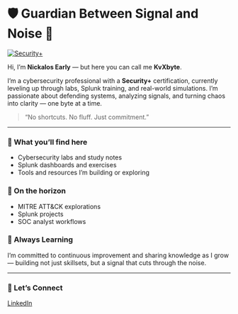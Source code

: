 # 🛡️ Guardian Between Signal and Noise 👋

[![Security+](https://images.credly.com/size/110x110/images/6848b8f0-857c-4c37-8f6f-916b558b0d41/comptia-security-ce-certification.png)](https://www.credly.com/badges/9ac972b8-4d75-41ec-b411-86fb826c3dc4/public_url)

Hi, I’m **Nickalos Early** — but here you can call me **KvXbyte**.

I’m a cybersecurity professional with a **Security+** certification, currently leveling up through labs, Splunk training, and real-world simulations. I’m passionate about defending systems, analyzing signals, and turning chaos into clarity — one byte at a time.

> “No shortcuts. No fluff. Just commitment.”

---

### 📝 What you’ll find here
- Cybersecurity labs and study notes
- Splunk dashboards and exercises
- Tools and resources I’m building or exploring

### 🔭 On the horizon
- MITRE ATT&CK explorations
- Splunk projects
- SOC analyst workflows

### 🌱 Always Learning
I’m committed to continuous improvement and sharing knowledge as I grow — building not just skillsets, but a signal that cuts through the noise.

---

### 🤝 Let’s Connect
[LinkedIn](https://www.linkedin.com/in/nickalos-early-12755135b/)
